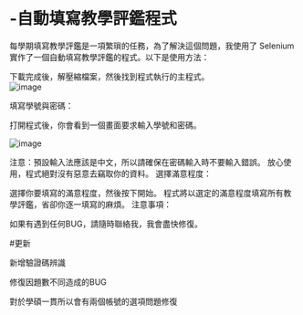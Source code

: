 # -自動填寫教學評鑑程式
每學期填寫教學評鑑是一項繁瑣的任務，為了解決這個問題，我使用了 Selenium 實作了一個自動填寫教學評鑑的程式。以下是使用方法：

下載完成後，解壓縮檔案，然後找到程式執行的主程式。  
![image](https://github.com/jason60904yee/NCYU_auto_GUI/assets/96093993/3fde4dcb-615a-4074-8c34-5a93db3cf74b)

填寫學號與密碼：

打開程式後，你會看到一個畫面要求輸入學號和密碼。


![image](https://github.com/jason60904yee/NCYU_auto_GUI/assets/96093993/36c6069a-85f7-4758-aae3-716f392476f7)

注意：預設輸入法應該是中文，所以請確保在密碼輸入時不要輸入錯誤。
放心使用，程式絕對沒有惡意去竊取你的資料。
選擇滿意程度：

選擇你要填寫的滿意程度，然後按下開始。
程式將以選定的滿意程度填寫所有教學評鑑，省卻你逐一填寫的麻煩。
注意事項：

如果有遇到任何BUG，請隨時聯絡我，我會盡快修復。


#更新

新增驗證碼辨識

修復因題數不同造成的BUG

對於學碩一貫所以會有兩個帳號的選項問題修復
